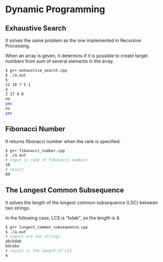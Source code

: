 # Dynamic Programming

## Exhaustive Search

It solves the same problem as the one implemented in Recursive Processing.

When an array is geven, it determins if it is possible to create target numbers from sum of several elements in the array.

```bash
$ g++ exhaustive_search.cpp
$ ./a.out
5
21 10 7 5 1
4
2 17 4 8
no
yes
no
yes
```

## Fibonacci Number

It returns fibonacci number when the rank is specified.

```bash
$ g++ fibonacci_number.cpp
$ ./a.out
# input is rank of fibonacci numbers
10
# result
89
```

## The Longest Common Subsequence

It solves the length of the longest common subsequence (LSC) between two strings.

In the following case, LCS is "bdab", so the length is 4.

```bash
$ g++ longest_common_subsequence.cpp
$ ./a.out
# inputs are two strings
abcbdab
bdcaba
# result is the length of LCS
4
```
